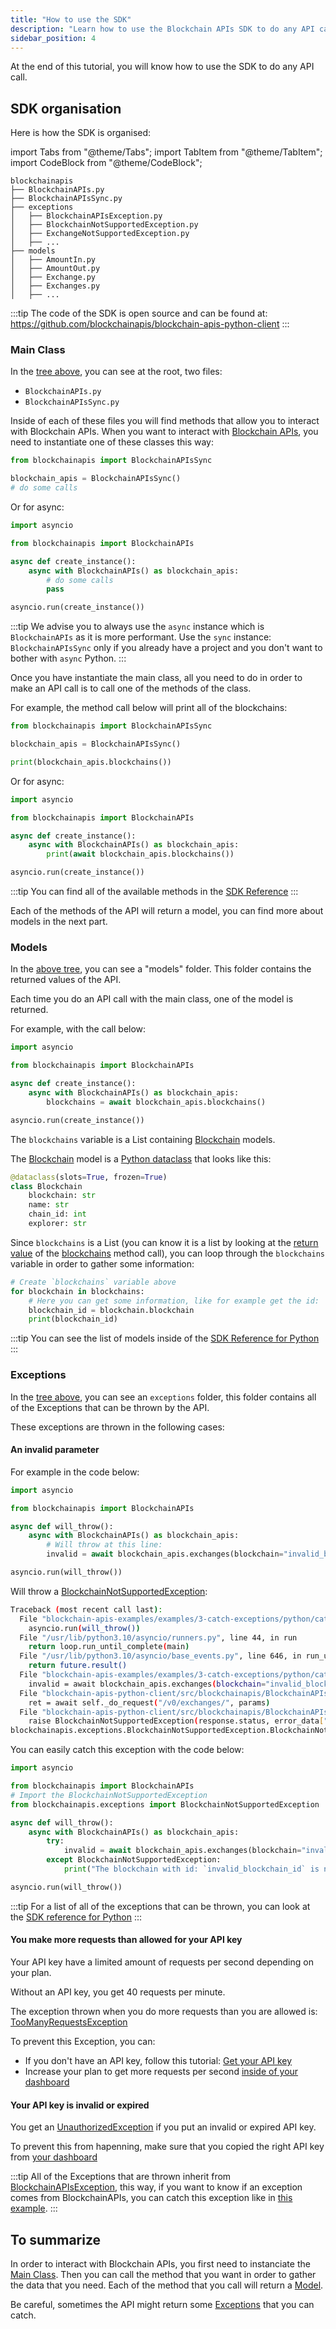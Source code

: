 ```yaml
---
title: "How to use the SDK"
description: "Learn how to use the Blockchain APIs SDK to do any API call"
sidebar_position: 4
---
```


At the end of this tutorial, you will know how to use the SDK to do any API call.

## SDK organisation

Here is how the SDK is organised:

import Tabs from "@theme/Tabs";
import TabItem from "@theme/TabItem";
import CodeBlock from "@theme/CodeBlock";

<Tabs groupId="programming-language" queryString>
<TabItem value="python" label="Python">

```
blockchainapis
├── BlockchainAPIs.py
├── BlockchainAPIsSync.py
├── exceptions
│   ├── BlockchainAPIsException.py
│   ├── BlockchainNotSupportedException.py
│   ├── ExchangeNotSupportedException.py
│   ├── ...
├── models
│   ├── AmountIn.py
│   ├── AmountOut.py
│   ├── Exchange.py
│   ├── Exchanges.py
│   ├── ...

```

:::tip
The code of the SDK is open source and can be found at: https://github.com/blockchainapis/blockchain-apis-python-client
:::

### Main Class

In the [tree above](#sdk-organisation), you can see at the root, two files:
- `BlockchainAPIs.py`
- `BlockchainAPIsSync.py`

Inside of each of these files you will find methods that allow you to interact with Blockchain APIs.
When you want to interact with [Blockchain APIs](https://www.blockchainapis.io), you need to instantiate one of these
classes this way:

```python showLineNumbers
from blockchainapis import BlockchainAPIsSync

blockchain_apis = BlockchainAPIsSync()
# do some calls
```

Or for async:

```py showLineNumbers
import asyncio

from blockchainapis import BlockchainAPIs

async def create_instance():
    async with BlockchainAPIs() as blockchain_apis:
        # do some calls
        pass

asyncio.run(create_instance())
```

:::tip
We advise you to always use the `async` instance which is `BlockchainAPIs` as it is more performant. Use the `sync` instance: `BlockchainAPIsSync`
only if you already have a project and you don't want to bother with `async` Python.
:::

Once you have instantiate the main class, all you need to do in order to make an API call is to call one of the methods of the class.

For example, the method call below will print all of the blockchains:
```py showLineNumbers
from blockchainapis import BlockchainAPIsSync

blockchain_apis = BlockchainAPIsSync()

print(blockchain_apis.blockchains())
```

Or for async:
```py showLineNumbers
import asyncio

from blockchainapis import BlockchainAPIs

async def create_instance():
    async with BlockchainAPIs() as blockchain_apis:
        print(await blockchain_apis.blockchains())

asyncio.run(create_instance())
```

:::tip
You can find all of the available methods in the [SDK Reference](/docs/python-sdk/blockchain-apis/)
:::

Each of the methods of the API will return a model, you can find more about models in the next part.

### Models

In the [above tree](#sdk-organisation), you can see a "models" folder. This folder contains the returned values of the API.

Each time you do an API call with the main class, one of the model is returned.

For example, with the call below:
```py showLineNumbers
import asyncio

from blockchainapis import BlockchainAPIs

async def create_instance():
    async with BlockchainAPIs() as blockchain_apis:
        blockchains = await blockchain_apis.blockchains()

asyncio.run(create_instance())
```

The `blockchains` variable is a List containing [Blockchain](/docs/python-sdk/models/blockchain) models.

The [Blockchain](/docs/python-sdk/models/blockchain) model is a [Python dataclass](https://docs.python.org/3/library/dataclasses.html) that looks like this:
```py
@dataclass(slots=True, frozen=True)
class Blockchain
    blockchain: str
    name: str
    chain_id: int
    explorer: str
```

Since `blockchains` is a List (you can know it is a list by looking at the [return value](/docs/python-sdk/blockchain-apis/blockchains#returns) of the [blockchains](/docs/python-sdk/blockchain-apis/blockchains) method call), you can loop through the `blockchains` variable in order to gather some information:

```py showLineNumbers
# Create `blockchains` variable above
for blockchain in blockchains:
    # Here you can get some information, like for example get the id:
    blockchain_id = blockchain.blockchain
    print(blockchain_id)
```

:::tip
You can see the list of models inside of the [SDK Reference for Python](/docs/python-sdk/models/)
:::

### Exceptions

In the [tree above](#sdk-organisation), you can see an `exceptions` folder, this folder contains all of the Exceptions that can be thrown by the API.

These exceptions are thrown in the following cases:

#### An invalid parameter

For example in the code below:
```py showLineNumbers
import asyncio

from blockchainapis import BlockchainAPIs

async def will_throw():
    async with BlockchainAPIs() as blockchain_apis:
        # Will throw at this line:
        invalid = await blockchain_apis.exchanges(blockchain="invalid_blockchain_id")

asyncio.run(will_throw())
```

Will throw a [BlockchainNotSupportedException](/docs/python-sdk/exceptions/blockchain-not-supported-exception):

```sh
Traceback (most recent call last):
  File "blockchain-apis-examples/examples/3-catch-exceptions/python/catch_exceptions.py", line 10, in <module>
    asyncio.run(will_throw())
  File "/usr/lib/python3.10/asyncio/runners.py", line 44, in run
    return loop.run_until_complete(main)
  File "/usr/lib/python3.10/asyncio/base_events.py", line 646, in run_until_complete
    return future.result()
  File "blockchain-apis-examples/examples/3-catch-exceptions/python/catch_exceptions.py", line 8, in will_throw
    invalid = await blockchain_apis.exchanges(blockchain="invalid_blockchain_id")
  File "blockchain-apis-python-client/src/blockchainapis/BlockchainAPIs.py", line 219, in exchanges
    ret = await self._do_request("/v0/exchanges/", params)
  File "blockchain-apis-python-client/src/blockchainapis/BlockchainAPIs.py", line 119, in _do_request
    raise BlockchainNotSupportedException(response.status, error_data["detail"]["detail"])
blockchainapis.exceptions.BlockchainNotSupportedException.BlockchainNotSupportedException: 422 - Blockchain with id "invalid_blockchain_id" is not supported. You can find a list of valid blockchain ids in /blockchains
```

You can easily catch this exception with the code below:

```py showLineNumbers
import asyncio

from blockchainapis import BlockchainAPIs
# Import the BlockchainNotSupportedException
from blockchainapis.exceptions import BlockchainNotSupportedException

async def will_throw():
    async with BlockchainAPIs() as blockchain_apis:
        try:
            invalid = await blockchain_apis.exchanges(blockchain="invalid_blockchain_id")
        except BlockchainNotSupportedException:
            print("The blockchain with id: `invalid_blockchain_id` is not supported by the API")

asyncio.run(will_throw())
```

:::tip
For a list of all of the exceptions that can be thrown, you can look at the [SDK reference for Python](/docs/python-sdk/exceptions/)
:::

#### You make more requests than allowed for your API key

Your API key have a limited amount of requests per second depending on your plan.

Without an API key, you get 40 requests per minute.

The exception thrown when you do more requests than you are allowed is: [TooManyRequestsException](/docs/python-sdk/exceptions/too-many-requests-exception)

To prevent this Exception, you can:
- If you don't have an API key, follow this tutorial: [Get your API key](/docs/tutorial/getting-started/get-api-key)
- Increase your plan to get more requests per second [inside of your dashboard](https://dashboard.blockchainapis.io/billing)

#### Your API key is invalid or expired

You get an [UnauthorizedException](/docs/python-sdk/exceptions/unauthorized-exception) if you put an invalid or expired API key.

To prevent this from hapenning, make sure that you copied the right API key from [your dashboard](https://dashboard.blockchainapis.io/api-key)

:::tip
All of the Exceptions that are thrown inherit from [BlockchainAPIsException](/docs/python-sdk/exceptions/blockchain-apis-exception), this way, if you want to know if an exception comes from BlockchainAPIs, you can catch this exception like in [this example](https://github.com/blockchainapis/blockchain-apis-examples/blob/master/examples/3-catch-exceptions/python/catch_exceptions.py).
:::

## To summarize

In order to interact with Blockchain APIs, you first need to instanciate the [Main Class](#main-class).
Then you can call the method that you want in order to gather the data that you need. Each of the method that you
call will return a [Model](#models).

Be careful, sometimes the API might return some [Exceptions](#exceptions) that you can catch.

</TabItem>
</Tabs>


